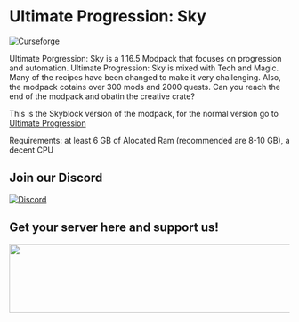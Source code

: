 # Ultimate Progression: Sky

[![Curseforge](http://cf.way2muchnoise.eu/full_648382_downloads.svg)](https://www.curseforge.com/minecraft/modpacks/ultimate-progression)

Ultimate Porgression: Sky is a 1.16.5 Modpack that focuses on progression and automation. Ultimate Progression: Sky is mixed with Tech and Magic. Many of the recipes have been changed to make it very challenging. Also, the modpack cotains over 300 mods and 2000 quests. Can you reach the end of the modpack and obatin the creative crate?

This is the Skyblock version of the modpack, for the normal version go to <a href="https://www.bisecthosting.com/ULTIMATEPROGRESS">Ultimate Progression</a>

Requirements: at least 6 GB of Alocated Ram (recommended are 8-10 GB), a decent CPU

## Join our Discord

[![Discord](https://discord.com/assets/e4923594e694a21542a489471ecffa50.svg)](https://discord.gg/g8vzcVSdMe)

## Get your server here and support us!

<a href="https://www.bisecthosting.com/ULTIMATEPROGRESS"><img src="https://www.bisecthosting.com/images/CF/Ultimate%20Progression/bh_up_promo.png" width="780" height="123" border="0"></a>
